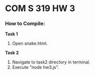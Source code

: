 # COM S 319 HW 3

### How to Compile:
**Task 1**
1. Open snake.html.

**Task 2** 
1. Navigate to task2 directory in terminal.
2. Execute "node hw3.js".

